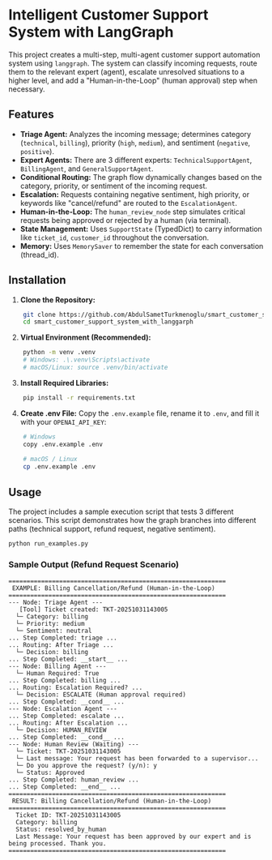 # Intelligent Customer Support System with LangGraph

This project creates a multi-step, multi-agent customer support automation system using `langgraph`. The system can classify incoming requests, route them to the relevant expert (agent), escalate unresolved situations to a higher level, and add a "Human-in-the-Loop" (human approval) step when necessary.

## Features

* **Triage Agent:** Analyzes the incoming message; determines category (`technical`, `billing`), priority (`high`, `medium`), and sentiment (`negative`, `positive`).
* **Expert Agents:** There are 3 different experts: `TechnicalSupportAgent`, `BillingAgent`, and `GeneralSupportAgent`.
* **Conditional Routing:** The graph flow dynamically changes based on the category, priority, or sentiment of the incoming request.
* **Escalation:** Requests containing negative sentiment, high priority, or keywords like "cancel/refund" are routed to the `EscalationAgent`.
* **Human-in-the-Loop:** The `human_review_node` step simulates critical requests being approved or rejected by a human (via terminal).
* **State Management:** Uses `SupportState` (TypedDict) to carry information like `ticket_id`, `customer_id` throughout the conversation.
* **Memory:** Uses `MemorySaver` to remember the state for each conversation (thread_id).

## Installation

1. **Clone the Repository:**
```bash
    git clone https://github.com/AbdulSametTurkmenoglu/smart_customer_support_system_with_langgarph.git
    cd smart_customer_support_system_with_langgarph
```

2. **Virtual Environment (Recommended):**
```bash
    python -m venv .venv
    # Windows: .\.venv\Scripts\activate
    # macOS/Linux: source .venv/bin/activate
```

3. **Install Required Libraries:**
```bash
    pip install -r requirements.txt
```

4. **Create .env File:**
    Copy the `.env.example` file, rename it to `.env`, and fill it with your `OPENAI_API_KEY`:
```bash
    # Windows
    copy .env.example .env
    
    # macOS / Linux
    cp .env.example .env
```

## Usage

The project includes a sample execution script that tests 3 different scenarios. This script demonstrates how the graph branches into different paths (technical support, refund request, negative sentiment).
```bash
python run_examples.py
```

### Sample Output (Refund Request Scenario)
```
============================================================
 EXAMPLE: Billing Cancellation/Refund (Human-in-the-Loop)
============================================================
--- Node: Triage Agent ---
   [Tool] Ticket created: TKT-20251031143005
  └─ Category: billing
  └─ Priority: medium
  └─ Sentiment: neutral
... Step Completed: triage ...
... Routing: After Triage ...
  └─ Decision: billing
... Step Completed: __start__ ...
--- Node: Billing Agent ---
  └─ Human Required: True
... Step Completed: billing ...
... Routing: Escalation Required? ...
  └─ Decision: ESCALATE (Human approval required)
... Step Completed: __cond__ ...
--- Node: Escalation Agent ---
... Step Completed: escalate ...
... Routing: After Escalation ...
  └─ Decision: HUMAN_REVIEW
... Step Completed: __cond__ ...
--- Node: Human Review (Waiting) ---
  └─ Ticket: TKT-20251031143005
  └─ Last message: Your request has been forwarded to a supervisor...
  └─ Do you approve the request? (y/n): y
  └─ Status: Approved
... Step Completed: human_review ...
... Step Completed: __end__ ...
============================================================
 RESULT: Billing Cancellation/Refund (Human-in-the-Loop)
============================================================
  Ticket ID: TKT-20251031143005
  Category: billing
  Status: resolved_by_human
  Last Message: Your request has been approved by our expert and is being processed. Thank you.
============================================================
```
